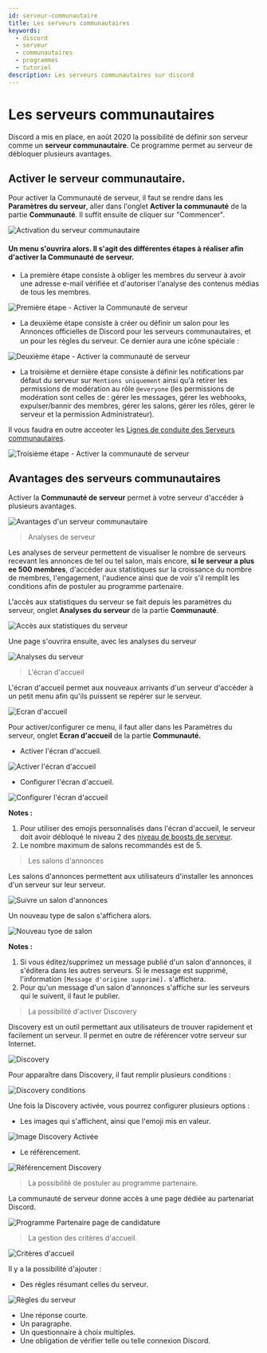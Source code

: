 ```yaml
---
id: serveur-communautaire
title: Les serveurs communautaires
keywords:
  - discord
  - serveur
  - communautaires
  - programmes
  - tutoriel
description: Les serveurs communautaires sur discord
---
```

# Les serveurs communautaires

Discord a mis en place, en août 2020 la possibilité de définir son serveur comme un **serveur communautaire**. Ce programme permet au serveur de débloquer plusieurs avantages.

## Activer le serveur communautaire.

Pour activer la Communauté de serveur, il faut se rendre dans les **Paramètres du serveur**, aller dans l'onglet **Activer la communauté** de la partie **Communauté**. Il suffit ensuite de cliquer sur "Commencer".

![Activation du serveur communautaire](https://i.discord.fr/WFn.png)

#### Un menu s'ouvrira alors. Il s'agit des différentes étapes à réaliser afin d'activer la Communauté de serveur.

 - La première étape consiste à obliger les membres du serveur à avoir une adresse e-mail vérifiée et d'autoriser l'analyse des contenus médias de tous les membres.
 
 ![Première étape - Activer la Communauté de serveur](https://i.discord.fr/vUc.png)
 
 - La deuxième étape consiste à créer ou définir un salon pour les Annonces officielles de Discord pour les serveurs communautaires, et un pour les règles du serveur. Ce dernier aura une icône spéciale : <img src="https://i.discord.fr/bt8.png" width="16" height="16" />
 
 ![Deuxième étape - Activer la communauté de serveur](https://i.discord.fr/RAe.png)
 
 - La troisième et dernière étape consiste à définir les notifications par défaut du serveur sur `Mentions uniquement` ainsi qu'à retirer les permissions de modération au rôle `@everyone` (les permissions de modération sont celles de : gérer les messages, gérer les webhooks, expulser/bannir des membres, gérer les salons, gérer les rôles, gérer le serveur et la permission Administrateur).
 
Il vous faudra en outre acceoter les [Lignes de conduite des Serveurs communautaires](https://support.discord.com/hc/fr/articles/360035969312-Lignes-de-conduite-des-serveurs-communautaires).
 
 ![Troisième étape - Activer la communauté de serveur](https://i.discord.fr/H7v.png)
 
## Avantages des serveurs communautaires

Activer la **Communauté de serveur** permet à votre serveur d'accéder à plusieurs avantages.

![Avantages d'un serveur communautaire](https://i.discord.fr/oRI.png)

> Analyses de serveur

Les analyses de serveur permettent de visualiser le nombre de serveurs recevant les annonces de tel ou tel salon, mais encore, **si le serveur a plus ee 500 membres**, d'accéder aux statistiques sur la croissance du nombre de membres, l'engagement, l'audience ainsi que de voir s'il remplit les conditions afin de postuler au programme partenaire.

L'accès aux statistiques du serveur se fait depuis les paramètres du serveur, onglet **Analyses du serveur** de la partie **Communauté**.

![Accès aux statistiques du serveur](https://i.discord.fr/HGB.png)

Une page s'ouvrira ensuite, avec les analyses du serveur

![Analyses du serveur](https://i.discord.fr/cQg.png)

> L'écran d'accueil 

L'écran d'accueil permet aux nouveaux arrivants d'un serveur d'accéder à un petit menu afin qu'ils puissent se repérer sur le serveur.

![Ecran d'accueil](https://i.discord.fr/BAd.png)

Pour activer/configurer ce menu, il faut aller dans les Paramètres du serveur, onglet **Ecran d'accueil** de la partie **Communauté.**

 - Activer l'écran d'accueil.

![Activer l'écran d'accueil](https://i.discord.fr/YDY.png)

 - Configurer l'écran d'accueil.
 
![Configurer l'écran d'accueil](https://i.discord.fr/hRp.png)

**Notes :** 
1. Pour utiliser des emojis personnalisés dans l'écran d'accueil, le serveur doit avoir débloqué le niveau 2 des [niveau de boosts de serveur](https://discord.fr/wiki/nitro-jeux/boost-serveur/boost).
2. Le nombre maximum de salons recommandés est de 5.

> Les salons d'annonces

Les salons d'annonces permettent aux utilisateurs d'installer les annonces d'un serveur sur leur serveur. 

![Suivre un salon d'annonces](https://i.discord.fr/eLp.png)

Un nouveau type de salon s'affichera alors.

![Nouveau tyoe de salon](https://i.discord.fr/z9T.png)

**Notes :**
1. Si vous éditez/supprimez un message publié d'un salon d'annonces, il s'éditera dans les autres serveurs. Si le message est supprimé, l'information `[Message d'origine supprimé].` s'affichera.
2. Pour qu'un message d'un salon d'annonces s'affiche sur les serveurs qui le suivent, il faut le publier.

> La possibilité d'activer Discovery

Discovery est un outil permettant aux utilisateurs de trouver rapidement et facilement un serveur. Il permet en outre de référencer votre serveur sur Internet.

![Discovery](https://i.discord.fr/0SC.png)

Pour apparaître dans Discovery, il faut remplir plusieurs conditions :

![Discovery conditions](https://i.discord.fr/d3l.png)

Une fois la Discovery activée, vous pourrez configurer plusieurs options :
 - Les images qui s'affichent, ainsi que l'emoji mis en valeur.
 
![Image Discovery Activée](https://i.discord.fr/Bqw.png)
 
  - Le référencement.
  
![Référencement Discovery](https://i.discord.fr/t7m.png)

> La possibilité de postuler au programme partenaire.

La communauté de serveur donne accès à une page dédiée au partenariat Discord.

![Programme Partenaire page de candidature](https://i.discord.fr/86q.png)

> La gestion des critères d'accueil.

![Critères d'accueil](https://i.discord.fr/1Wm.png)

Il y a la possibilité d'ajouter : 
- Des règles résumant celles du serveur.

![Règles du serveur](https://i.discord.fr/rYJ.png)

 - Une réponse courte.
 - Un paragraphe.
 - Un questionnaire à choix multiples.
 - Une obligation de vérifier telle ou telle connexion Discord.
